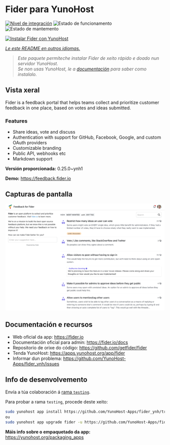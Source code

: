 <!--
NOTA: Este README foi creado automáticamente por <https://github.com/YunoHost/apps/tree/master/tools/readme_generator>
NON debe editarse manualmente.
-->

# Fider para YunoHost

[![Nivel de integración](https://apps.yunohost.org/badge/integration/fider)](https://ci-apps.yunohost.org/ci/apps/fider/)
![Estado de funcionamento](https://apps.yunohost.org/badge/state/fider)
![Estado de mantemento](https://apps.yunohost.org/badge/maintained/fider)

[![Instalar Fider con YunoHost](https://install-app.yunohost.org/install-with-yunohost.svg)](https://install-app.yunohost.org/?app=fider)

*[Le este README en outros idiomas.](./ALL_README.md)*

> *Este paquete permíteche instalar Fider de xeito rápido e doado nun servidor YunoHost.*  
> *Se non usas YunoHost, le a [documentación](https://yunohost.org/install) para saber como instalalo.*

## Vista xeral

Fider is a feedback portal that helps teams collect and prioritize customer feedback in one place, based on votes and ideas submitted.

### Features

- Share ideas, vote and discuss
- Authentication with support for GitHub, Facebook, Google, and custom OAuth providers
- Customizable branding
- Public API, webhooks etc
- Markdown support


**Versión proporcionada:** 0.25.0~ynh1

**Demo:** <https://feedback.fider.io>

## Capturas de pantalla

![Captura de pantalla de Fider](./doc/screenshots/screenshot.png)

## Documentación e recursos

- Web oficial da app: <https://fider.io>
- Documentación oficial para admin: <https://fider.io/docs>
- Repositorio de orixe do código: <https://github.com/getfider/fider>
- Tenda YunoHost: <https://apps.yunohost.org/app/fider>
- Informar dun problema: <https://github.com/YunoHost-Apps/fider_ynh/issues>

## Info de desenvolvemento

Envía a túa colaboración á [rama `testing`](https://github.com/YunoHost-Apps/fider_ynh/tree/testing).

Para probar a rama `testing`, procede deste xeito:

```bash
sudo yunohost app install https://github.com/YunoHost-Apps/fider_ynh/tree/testing --debug
ou
sudo yunohost app upgrade fider -u https://github.com/YunoHost-Apps/fider_ynh/tree/testing --debug
```

**Máis info sobre o empaquetado da app:** <https://yunohost.org/packaging_apps>
